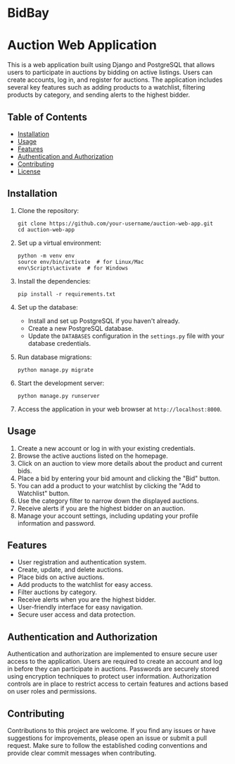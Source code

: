 # BidBay

# Auction Web Application

This is a web application built using Django and PostgreSQL that allows users to participate in auctions by bidding on active listings. Users can create accounts, log in, and register for auctions. The application includes several key features such as adding products to a watchlist, filtering products by category, and sending alerts to the highest bidder.

## Table of Contents

- [Installation](#installation)
- [Usage](#usage)
- [Features](#features)
- [Authentication and Authorization](#authentication-and-authorization)
- [Contributing](#contributing)
- [License](#license)

## Installation

1. Clone the repository:

   ```shell
   git clone https://github.com/your-username/auction-web-app.git
   cd auction-web-app
   ```

2. Set up a virtual environment:

   ```shell
   python -m venv env
   source env/bin/activate  # for Linux/Mac
   env\Scripts\activate  # for Windows
   ```

3. Install the dependencies:

   ```shell
   pip install -r requirements.txt
   ```

4. Set up the database:

   - Install and set up PostgreSQL if you haven't already.
   - Create a new PostgreSQL database.
   - Update the `DATABASES` configuration in the `settings.py` file with your database credentials.

5. Run database migrations:

   ```shell
   python manage.py migrate
   ```

6. Start the development server:

   ```shell
   python manage.py runserver
   ```

7. Access the application in your web browser at `http://localhost:8000`.

## Usage

1. Create a new account or log in with your existing credentials.
2. Browse the active auctions listed on the homepage.
3. Click on an auction to view more details about the product and current bids.
4. Place a bid by entering your bid amount and clicking the "Bid" button.
5. You can add a product to your watchlist by clicking the "Add to Watchlist" button.
6. Use the category filter to narrow down the displayed auctions.
7. Receive alerts if you are the highest bidder on an auction.
8. Manage your account settings, including updating your profile information and password.

## Features

- User registration and authentication system.
- Create, update, and delete auctions.
- Place bids on active auctions.
- Add products to the watchlist for easy access.
- Filter auctions by category.
- Receive alerts when you are the highest bidder.
- User-friendly interface for easy navigation.
- Secure user access and data protection.

## Authentication and Authorization

Authentication and authorization are implemented to ensure secure user access to the application. Users are required to create an account and log in before they can participate in auctions. Passwords are securely stored using encryption techniques to protect user information. Authorization controls are in place to restrict access to certain features and actions based on user roles and permissions.

## Contributing

Contributions to this project are welcome. If you find any issues or have suggestions for improvements, please open an issue or submit a pull request. Make sure to follow the established coding conventions and provide clear commit messages when contributing.
